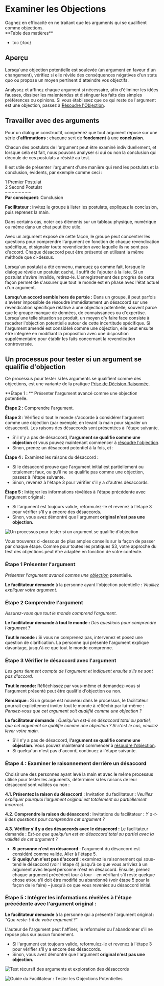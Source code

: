 # Examiner les Objections

<summary>
Gagnez en efficacité en ne traitant que les arguments qui se qualifient comme objections.
</summary>

<only presets="jekyll">
**Table des matières**

* toc
{:toc}

</only>

## Aperçu

Lorsqu'une objection potentielle est soulevée (un argument en faveur d'un changement), vérifiez si elle révèle des conséquences négatives d'un statu quo ou propose un moyen pertinent d'atteindre vos objectifs.

Analysez et affinez chaque argument si nécessaire, afin d'éliminer les idées fausses, dissiper les malentendus et distinguer les faits des simples préférences ou opinions. Si vous établissez que ce qui reste de l'argument est une objection, passez à [Résoudre l'Objection](section:resolve-objections).


## Travailler avec des arguments

Pour un dialogue constructif, comprenez que tout argument repose sur une série d'**affirmations** : chacune sert de **fondement** à une **conclusion**.

Chacun des postulats de l'argument peut être examiné individuellement, et lorsque cela est fait, nous pouvons analyser si oui ou non la conclusion qui découle de ces postulats a résisté au test.

Il est utile de présenter l'argument d'une manière qui rend les postulats et la conclusion, évidents, par exemple comme ceci :

1 Premier Postulat \
2 Second Postulat \
– – – – – – – – \
**Par conséquent**: Conclusion

**Facilitateur :** invitez le groupe à lister les postulats, expliquez la conclusion, puis reprenez la main.

Dans certains cas, noter ces éléments sur un tableau physique, numérique ou même dans un chat peut être utile.

Avec un argument exposé de cette façon, le groupe peut concentrer les questions pour comprendre l'argument en fonction de chaque revendication spécifique, et signaler toute revendication avec laquelle ils ne sont pas d'accord. Chaque désaccord peut être présenté en utilisant la même méthode que ci-dessus.

Lorsqu'un postulat a été convenu, marquez ça comme fait, lorsque le dialogue révèle un postulat caché, il suffit de l'ajouter à la liste. Si un postulat s'avère invalide, retirez-le. L'enregistrement des progrès de cette façon permet de s'assurer que tout le monde est en phase avec l'état actuel d'un argument.

**Lorsqu'un accord semble hors de portée :** Dans un groupe, il peut parfois s'avérer impossible de résoudre immédiatement un désaccord sur une revendication spécifique relative à une objection potentielle, souvent parce que le groupe manque de données, de connaissances ou d'expertise. Lorsqu'une telle situation se produit, un moyen d'y faire face consiste à recadrer l'objection potentielle autour de cette incertitude spécifique. Si l'argument amendé est considéré comme une objection, elle peut ensuite être intégrée en modifiant la proposition avec une disposition supplémentaire pour établir les faits concernant la revendication controversée.


## Un processus pour tester si un argument se qualifie d'objection

Ce processus pour tester si les arguments se qualifient comme des objections, est une variante de la pratique [Prise de Décision Raisonnée](section:reasoned-decision-making).

**Étape 1 : ** Présenter l'argument avancé comme une objection potentielle.

**Étape 2 :** Comprendre l'argument.

**Étape 3** : Vérifiez si tout le monde s'accorde à considérer l'argument comme une objection (par exemple, en levant la main pour signaler un désaccord). Les raisons des désaccords sont présentées à l'étape suivante.

- S'il n'y a pas de désaccord, **l'argument se qualifie comme une objection** et vous pouvez maintenant commencer à [résoudre l'objection](section:resolve-objections).
- Sinon, prenez un désaccord potentiel à la fois, et :

**Étape 4 :** Examinez les raisons du désaccord :

- Si le désaccord prouve que l'argument initial est partiellement ou totalement faux, ou qu'il ne se qualifie pas comme une objection, passez à l'étape suivante.
- Sinon, revenez à l'étape 3 pour vérifier s'il y a d'autres désaccords.

**Étape 5 :** Intégrer les informations révélées à l'étape précédente avec l'argument original :

- Si l'argument est toujours valide, reformulez-le et revenez à l'étape 3 pour vérifier s'il y a encore des désaccords.
- Sinon, vous avez démontré que l'argument **original n'est pas une objection.**

![Un processus pour tester si un argument se qualifie d'objection](img/agreements/test-arguments.png)

Vous trouverez ci-dessous de plus amples conseils sur la façon de passer par chaque étape. Comme pour toutes les pratiques S3, votre approche du test des objections peut être adaptée en fonction de votre contexte.


### Étape 1 Présenter l'argument

*Présenter l'argument avancé comme une [objection](glossary:objection)* potentielle.

**Le facilitateur demande** à la personne ayant l'objection potentielle : *Veuillez expliquer votre argument.*


### Étape 2 Comprendre l'argument

*Assurez-vous que tout le monde comprend l'argument.*

**Le facilitateur demande à tout le monde :** *Des questions pour comprendre l'argument ?*

**Tout le monde :** Si vous ne comprenez pas, intervenez et posez une question de clarification. La personne qui présente l'argument explique davantage, jusqu'à ce que tout le monde comprenne.


### Étape 3 Vérifier le désaccord avec l'argument

*Les gens tiennent compte de l'argument et indiquent ensuite s'ils ne sont pas d'accord.*

**Tout le monde:** Réfléchissez par vous-même et demandez-vous si l'argument présenté peut être qualifié d'objection ou non.

**Remarque :** Si un groupe est nouveau dans le processus, le facilitateur pourrait explicitement inviter tout le monde à réfléchir par lui-même : *Pensez-vous que cet argument soit qualifié comme une objection ?*

**Le facilitateur demande** : *Quelqu'un est-il en désaccord total ou partiel, que cet argument se qualifie comme une objection ? Si c'est le cas, veuillez lever votre main.*

- S'il n'y a pas de désaccord, **l'argument se qualifie comme une objection**. Vous pouvez maintenant commencer à [résoudre l'objection](section:resolve-objections).
- Si quelqu'un n'est pas d'accord, continuez à l'étape suivante.


### Étape 4 : Examiner le raisonnement derrière un désaccord

Choisir une des personnes ayant levé la main et avec le même processus utilisé pour tester les arguments, déterminer si les raisons de leur désaccord sont valides ou non :

**4.1. Présentez la raison du désaccord** : Invitation du facilitateur : *Veuillez expliquer pourquoi l'argument original est totalement ou partiellement incorrect.*

**4.2. Comprendre la raison du désaccord** : Invitations du facilitateur : *Y a-t-il des questions pour comprendre cet argument ?*

**4.3. Vérifier s'il y a des désaccords avec le désaccord :** Le facilitateur demande : *Est-ce que quelqu'un est en désaccord total ou partiel avec la validité de cet argument ?*

- **Si personne n'est en désaccord** : l'argument du désaccord est considéré comme valide. Aller à l'étape 5.
- **Si quelqu'un n'est pas d'accord** : examinez le raisonnement qui sous-tend le désaccord (voir l'étape 4) jusqu'à ce que vous arriviez à un argument avec lequel personne n'est en désaccord. Ensuite, prenez chaque argument précédent tour à tour – en vérifiant s’il reste quelque chose et/ou s’il doit être modifié ou abandonné (voir étape 5 pour la façon de le faire) – jusqu’à ce que vous reveniez au désaccord initial.


### Étape 5 : Intégrer les informations révélées à l'étape précédente avec l'argument original :

**Le facilitateur demande** à la personne qui a présenté l'argument original : *"Que reste-t-il de votre argument ?"*

L'auteur de l'argument peut l'affiner, le reformuler ou l'abandonner s'il ne repose plus sur aucun fondement.

- Si l'argument est toujours valide, reformulez-le et revenez à l'étape 3 pour vérifier s'il y a encore des désaccords.
- Sinon, vous avez démontré que l'argument **original n'est pas une objection.**

![Test récursif des arguments et exploration des désaccords](img/agreements/test-arguments-process.png)

![Guide du Facilitateur : Tester les Objections Potentielles](img/agreements/test-arguments-facilitation-guide.png)

